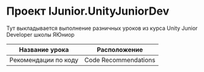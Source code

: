 # Проект IJunior.UnityJuniorDev

Тут выкладывается выполнение разничных уроков из курса Unity Junior Developer школы ЯЮниор

| Название урока | Расположение |
|----------------|-----------------|
| Рекомендации по коду | Code Recommendations |
